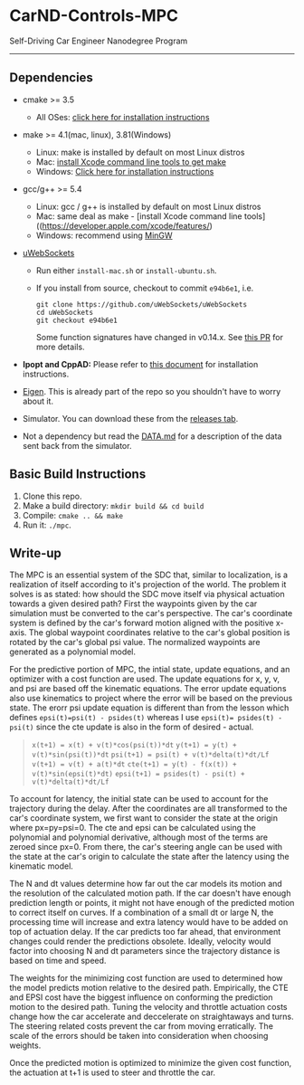 # CarND-Controls-MPC

Self-Driving Car Engineer Nanodegree Program

---

## Dependencies

* cmake >= 3.5

  * All OSes: [click here for installation instructions](https://cmake.org/install/)

* make >= 4.1(mac, linux), 3.81(Windows)

  * Linux: make is installed by default on most Linux distros
  * Mac: [install Xcode command line tools to get make](https://developer.apple.com/xcode/features/)
  * Windows: [Click here for installation instructions](http://gnuwin32.sourceforge.net/packages/make.htm)

* gcc/g++ >= 5.4

  * Linux: gcc / g++ is installed by default on most Linux distros
  * Mac: same deal as make - [install Xcode command line tools]((https://developer.apple.com/xcode/features/)
  * Windows: recommend using [MinGW](http://www.mingw.org/)

* [uWebSockets](https://github.com/uWebSockets/uWebSockets)

  * Run either `install-mac.sh` or `install-ubuntu.sh`.
  * If you install from source, checkout to commit `e94b6e1`, i.e.

    ```
    git clone https://github.com/uWebSockets/uWebSockets
    cd uWebSockets
    git checkout e94b6e1
    ```

    Some function signatures have changed in v0.14.x. See [this PR](https://github.com/udacity/CarND-MPC-Project/pull/3) for more details.

* **Ipopt and CppAD:** Please refer to [this document](https://github.com/udacity/CarND-MPC-Project/blob/master/install_Ipopt_CppAD.md) for installation instructions.

* [Eigen](http://eigen.tuxfamily.org/index.php?title=Main_Page). This is already part of the repo so you shouldn't have to worry about it.

* Simulator. You can download these from the [releases tab](https://github.com/udacity/self-driving-car-sim/releases).

* Not a dependency but read the [DATA.md](./DATA.md) for a description of the data sent back from the simulator.

## Basic Build Instructions

1. Clone this repo.
2. Make a build directory: `mkdir build && cd build`
3. Compile: `cmake .. && make`
4. Run it: `./mpc`.

## Write-up

The MPC is an essential system of the SDC that, similar to localization, is a realization of itself according to it's projection of the world. The problem it solves is as stated: how should the SDC move itself via physical actuation towards a given desired path? First the waypoints given by the car simulation must be converted to the car's perspective. The car's coordinate system is defined by the car's forward motion aligned with the positive x-axis. The global waypoint coordinates relative to the car's global position is rotated by the car's global psi value. The normalized waypoints are generated as a polynomial model. 

For the predictive portion of MPC, the intial state, update equations, and an optimizer with a cost function are used. The update equations for x, y, v, and psi are based off the kinematic equations. The error update equations also use kinematics to project where the error will be based on the previous state. The erorr psi update equation is different than from the lesson which defines `epsi(t)=psi(t) - psides(t)` whereas I use `epsi(t)= psides(t) - psi(t)` since the cte update is also in the form of desired - actual.

>`x(t+1) = x(t) + v(t)*cos(psi(t))*dt`
>`y(t+1) = y(t) + v(t)*sin(psi(t))*dt`
>`psi(t+1) = psi(t) + v(t)*delta(t)*dt/Lf`
>`v(t+1) = v(t) + a(t)*dt`
>`cte(t+1) = y(t) - f(x(t)) + v(t)*sin(epsi(t)*dt)`
>`epsi(t+1) = psides(t) - psi(t) + v(t)*delta(t)*dt/Lf`

To account for latency, the initial state can be used to account for the trajectory during the delay. After the coordinates are all transformed to the car's coordinate system, we first want to consider the state at the origin where px=py=psi=0. The cte and epsi can be calculated using the polynomial and polynomial derivative, although most of the terms are zeroed since px=0. From there, the car's steering angle can be used with the state at the car's origin to calculate the state after the latency using the kinematic model.

The N and dt values determine how far out the car models its motion and the resolution of the calculated motion path. If the car doesn't have enough prediction length or points, it might not have enough of the predicted motion to correct itself on curves. If a combination of a small dt or large N, the processing time will increase and extra latency would have to be added on top of actuation delay. If the car predicts too far ahead, that environment changes could render the predictions obsolete. Ideally, velocity would factor into choosing N and dt parameters since the trajectory distance is based on time and speed.  

The weights for the minimizing cost function are used to determined how the model predicts motion relative to the desired path.  Empirically, the CTE and EPSI cost have the biggest influence on conforming the prediction motion to the desired path. Tuning the velocity and throttle actuation costs change how the car accelerate and deccelerate on straightaways and turns. The steering related costs prevent the car from moving erratically. The scale of the errors should be taken into consideration when choosing weights.

Once the predicted motion is optimized to minimize the given cost function, the actuation at t+1 is used to steer and throttle the car.
